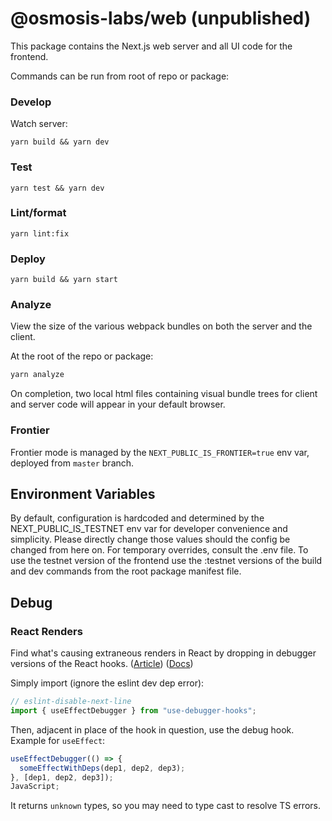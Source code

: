 # @osmosis-labs/web (unpublished)

This package contains the Next.js web server and all UI code for the frontend.

Commands can be run from root of repo or package:

### Develop

Watch server:

```
yarn build && yarn dev
```

### Test

```
yarn test && yarn dev
```

### Lint/format

```
yarn lint:fix
```

### Deploy

```
yarn build && yarn start
```

### Analyze

View the size of the various webpack bundles on both the server and the client.

At the root of the repo or package:

```bash
yarn analyze
```

On completion, two local html files containing visual bundle trees for client and server code will appear in your default browser.

### Frontier

Frontier mode is managed by the `NEXT_PUBLIC_IS_FRONTIER=true` env var, deployed from `master` branch.

## Environment Variables

By default, configuration is hardcoded and determined by the NEXT_PUBLIC_IS_TESTNET env var for developer convenience and simplicity. Please directly change those values should the config be changed from here on. For temporary overrides, consult the .env file. To use the testnet version of the frontend use the :testnet versions of the build and dev commands from the root package manifest file.

## Debug

### React Renders

Find what's causing extraneous renders in React by dropping in debugger versions of the React hooks. ([Article](https://reactjsexample.com/react-hooks-that-are-useful-for-debugging-dependency-changes-between-renders/)) ([Docs](https://github.com/kyleshevlin/use-debugger-hooks))

Simply import (ignore the eslint dev dep error):

```typescript
// eslint-disable-next-line
import { useEffectDebugger } from "use-debugger-hooks";
```

Then, adjacent in place of the hook in question, use the debug hook. Example for `useEffect`:

```typescript
useEffectDebugger(() => {
  someEffectWithDeps(dep1, dep2, dep3);
}, [dep1, dep2, dep3]);
JavaScript;
```

It returns `unknown` types, so you may need to type cast to resolve TS errors.
